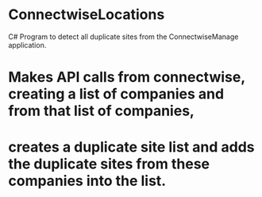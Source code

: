 # ConnectwiseLocations
C# Program to detect all duplicate sites from the ConnectwiseManage application.
# Makes API calls from connectwise, creating a list of companies and from that list of companies,
# creates a duplicate site list and adds the duplicate sites from these companies into the list.
